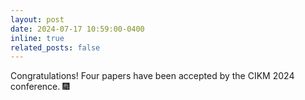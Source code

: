```yaml
---
layout: post
date: 2024-07-17 10:59:00-0400
inline: true
related_posts: false
---
```


Congratulations! Four papers have been accepted by the CIKM 2024 conference. :fireworks:
